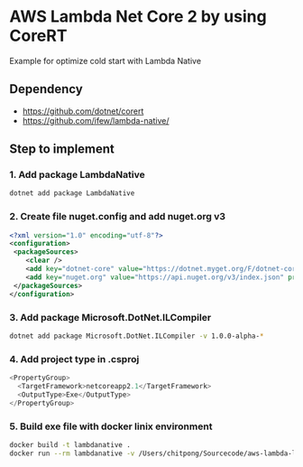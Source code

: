 # AWS Lambda Net Core 2 by using CoreRT

Example for optimize cold start with Lambda Native

## Dependency

- https://github.com/dotnet/corert
- https://github.com/ifew/lambda-native/

## Step to implement

### 1. Add package LambdaNative

```bash
dotnet add package LambdaNative
```

### 2. Create file nuget.config and add nuget.org v3

```xml
<?xml version="1.0" encoding="utf-8"?>
<configuration>
 <packageSources>
    <clear />
    <add key="dotnet-core" value="https://dotnet.myget.org/F/dotnet-core/api/v3/index.json" />
    <add key="nuget.org" value="https://api.nuget.org/v3/index.json" protocolVersion="3" />
 </packageSources>
</configuration>
```

### 3. Add package Microsoft.DotNet.ILCompiler

```bash
dotnet add package Microsoft.DotNet.ILCompiler -v 1.0.0-alpha-*
```

### 4. Add project type in .csproj

```cs
<PropertyGroup>
  <TargetFramework>netcoreapp2.1</TargetFramework>
  <OutputType>Exe</OutputType>
</PropertyGroup>
```

### 5. Build exe file with docker linix environment

```bash
docker build -t lambdanative .
docker run --rm lambdanative -v /Users/chitpong/Sourcecode/aws-lambda-lambdanative/src/aws-lambda-lambdanative/output:/output -e ASPNETCORE_ENVIRONMENT=Development lambdanative
```